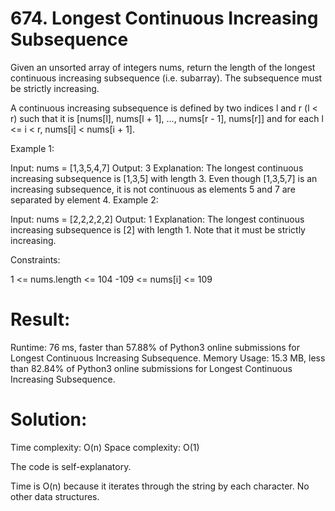 # 674. Longest Continuous Increasing Subsequence

Given an unsorted array of integers nums, return the length of the longest continuous increasing subsequence (i.e. subarray). The subsequence must be strictly increasing.

A continuous increasing subsequence is defined by two indices l and r (l < r) such that it is [nums[l], nums[l + 1], ..., nums[r - 1], nums[r]] and for each l <= i < r, nums[i] < nums[i + 1].

Example 1:

Input: nums = [1,3,5,4,7]
Output: 3
Explanation: The longest continuous increasing subsequence is [1,3,5] with length 3.
Even though [1,3,5,7] is an increasing subsequence, it is not continuous as elements 5 and 7 are separated by element 4.
Example 2:

Input: nums = [2,2,2,2,2]
Output: 1
Explanation: The longest continuous increasing subsequence is [2] with length 1. Note that it must be strictly
increasing.

Constraints:

1 <= nums.length <= 104
-109 <= nums[i] <= 109

# Result:

Runtime: 76 ms, faster than 57.88% of Python3 online submissions for Longest Continuous Increasing Subsequence.
Memory Usage: 15.3 MB, less than 82.84% of Python3 online submissions for Longest Continuous Increasing Subsequence.

# Solution:

Time complexity: O(n)
Space complexity: O(1)

The code is self-explanatory.

Time is O(n) because it iterates through the string by each character. No other data structures.
